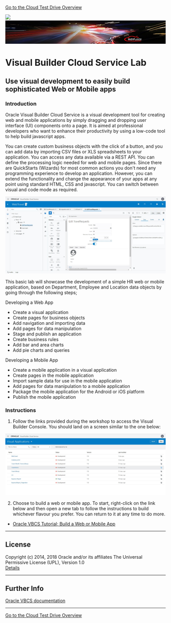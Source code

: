 [Go to the Cloud Test Drive Overview](../../README.md)

![](../../common/images/customer.logo2.png)
![](customer.logo2.png.jpg)

# Visual Builder Cloud Service Lab #

## Use visual development to easily build sophisticated Web or Mobile apps

### Introduction ###

Oracle Visual Builder Cloud Service is a visual development tool for creating web and mobile applications by simply dragging and dropping user interface (UI) components onto a page. It is aimed at professional developers who want to enhance their productivity by using a low-code tool to help build javascript apps. 

You can create custom business objects with the click of a button, and you can add data by importing CSV files or XLS spreadsheets to your application. You can access any data available via a REST API. You can define the processing logic needed for web and mobile pages. Since there are QuickStarts (Wizards) for most common actions you don't need any programming experience to develop an application. However, you can extend the functionality and change the appearance of your apps at any point using standard HTML, CSS and javascript. You can switch between visual and code mode as required.

![](VBCS_Page_Designer.JPG)

This basic lab will showcase the development of a simple HR web or mobile application, based on Department, Employee and Location data objects by going through the following steps; 

Developing a Web App

+ Create a visual application
+ Create pages for business objects
+ Add navigation and importing data 
+ Add pages for data manipulation
+ Stage and publish an application
+ Create business rules
+ Add bar and area charts 
+ Add pie charts and queries 

Developing a Mobile App

+ Create a mobile application in a visual application
+ Create pages in the mobile application
+ Import sample data for use in the mobile application
+ Add pages for data manipulation to a mobile application
+ Package the mobile application for the Android or iOS platform
+ Publish the mobile application

### Instructions ###

1. Follow the links provided during the workshop to access the Visual Builder Console. You should land on a screen similar to the one below:

![VBCS Console](VBCS_Console.JPG)

2. Choose to build a web or mobile app. To start, right-click on the link below and then open a new tab to follow the instructions to build whichever flavour you prefer. You can return to it at any time to do more.

+ [Oracle VBCS Tutorial; Build a Web or Mobile App](https://docs.oracle.com/en/cloud/paas/app-builder-cloud/tutorials.html)

---
## License ##
Copyright (c) 2014, 2018 Oracle and/or its affiliates
The Universal Permissive License (UPL), Version 1.0   
[Details](../../common/license.md)

---
## Further Info ##
[Oracle VBCS documentation](https://docs.oracle.com/en/cloud/paas/app-builder-cloud/books.html)

---
[Go to the Cloud Test Drive Overview](../../README.md)
